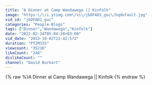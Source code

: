 ```yaml
---
title: "A Dinner at Camp Wandawega || Kinfolk"
image: "https:\/\/i.ytimg.com\/vi\/jbOFAD1_guc\/hqdefault.jpg"
vid_id: "jbOFAD1_guc"
categories: "People-Blogs"
tags: ["Dinner","Wandawega","Kinfolk"]
date: "2022-02-24T05:04:28+03:00"
vid_date: "2013-10-02T22:42:57Z"
duration: "PT2M33S"
viewcount: "35210"
likeCount: "248"
dislikeCount: ""
channel: "David Burkart"
---
```

{% raw %}A Dinner at Camp Wandawega || Kinfolk {% endraw %}
